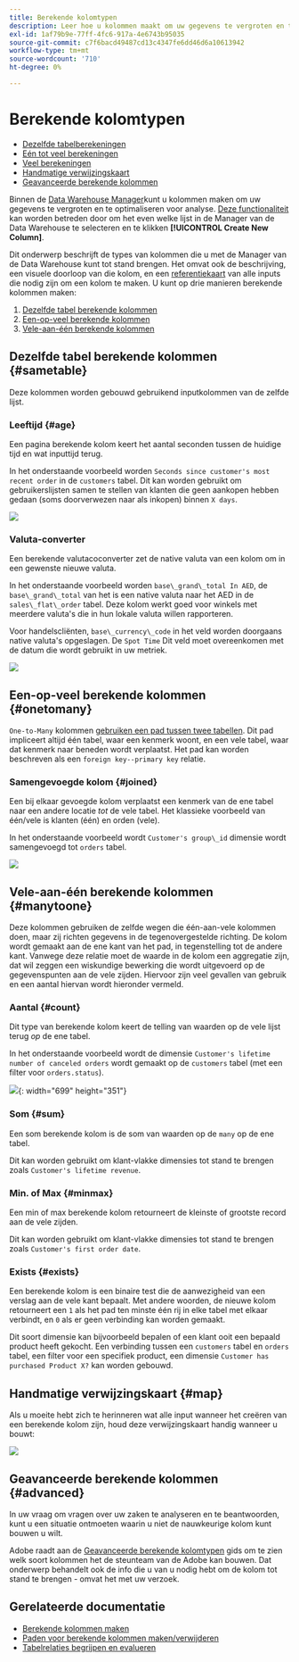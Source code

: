 ```yaml
---
title: Berekende kolomtypen
description: Leer hoe u kolommen maakt om uw gegevens te vergroten en te optimaliseren voor analyse.
exl-id: 1af79b9e-77ff-4fc6-917a-4e6743b95035
source-git-commit: c7f6bacd49487cd13c4347fe6dd46d6a10613942
workflow-type: tm+mt
source-wordcount: '710'
ht-degree: 0%

---
```


# Berekende kolomtypen

* [Dezelfde tabelberekeningen](#sametable)
* [Eén tot veel berekeningen](#onetomany)
* [Veel berekeningen](#manytoone)
* [Handmatige verwijzingskaart](#map)
* [Geavanceerde berekende kolommen](#advanced)

Binnen de [Data Warehouse Manager](../data-warehouse-mgr/tour-dwm.md)kunt u kolommen maken om uw gegevens te vergroten en te optimaliseren voor analyse. [Deze functionaliteit](../data-warehouse-mgr/creating-calculated-columns.md) kan worden betreden door om het even welke lijst in de Manager van de Data Warehouse te selecteren en te klikken **[!UICONTROL Create New Column]**.

Dit onderwerp beschrijft de types van kolommen die u met de Manager van de Data Warehouse kunt tot stand brengen. Het omvat ook de beschrijving, een visuele doorloop van die kolom, en een [referentiekaart](#map) van alle inputs die nodig zijn om een kolom te maken. U kunt op drie manieren berekende kolommen maken:

1. [Dezelfde tabel berekende kolommen](#sametable)
1. [Een-op-veel berekende kolommen](#onetomany)
1. [Vele-aan-één berekende kolommen](#manytoone)

## Dezelfde tabel berekende kolommen {#sametable}

Deze kolommen worden gebouwd gebruikend inputkolommen van de zelfde lijst.

### Leeftijd {#age}

Een pagina berekende kolom keert het aantal seconden tussen de huidige tijd en wat inputtijd terug.

In het onderstaande voorbeeld worden `Seconds since customer's most recent order` in de `customers` tabel. Dit kan worden gebruikt om gebruikerslijsten samen te stellen van klanten die geen aankopen hebben gedaan (soms doorverwezen naar als inkopen) binnen `X days`.

![](../../assets/age.gif)

### Valuta-converter

Een berekende valutacoconverter zet de native valuta van een kolom om in een gewenste nieuwe valuta.

In het onderstaande voorbeeld worden `base\_grand\_total In AED`, de `base\_grand\_total` van het is een native valuta naar het AED in de `sales\_flat\_order` tabel. Deze kolom werkt goed voor winkels met meerdere valuta&#39;s die in hun lokale valuta willen rapporteren.

Voor handelscliënten, `base\_currency\_code` in het veld worden doorgaans native valuta&#39;s opgeslagen. De `Spot Time` Dit veld moet overeenkomen met de datum die wordt gebruikt in uw metriek.

![](../../assets/currency_converter.png)

## Een-op-veel berekende kolommen {#onetomany}

`One-to-Many` kolommen [gebruiken een pad tussen twee tabellen](../../data-analyst/data-warehouse-mgr/create-paths-calc-columns.md). Dit pad impliceert altijd één tabel, waar een kenmerk woont, en een vele tabel, waar dat kenmerk naar beneden wordt verplaatst. Het pad kan worden beschreven als een `foreign key--primary key` relatie.

### Samengevoegde kolom {#joined}

Een bij elkaar gevoegde kolom verplaatst een kenmerk van de ene tabel naar een andere locatie *tot* de vele tabel. Het klassieke voorbeeld van één/vele is klanten (één) en orden (vele).

In het onderstaande voorbeeld wordt `Customer's group\_id` dimensie wordt samengevoegd tot `orders` tabel.

![](../../assets/joined_column.gif)

## Vele-aan-één berekende kolommen {#manytoone}

Deze kolommen gebruiken de zelfde wegen die één-aan-vele kolommen doen, maar zij richten gegevens in de tegenovergestelde richting. De kolom wordt gemaakt aan de ene kant van het pad, in tegenstelling tot de andere kant. Vanwege deze relatie moet de waarde in de kolom een aggregatie zijn, dat wil zeggen een wiskundige bewerking die wordt uitgevoerd op de gegevenspunten aan de vele zijden. Hiervoor zijn veel gevallen van gebruik en een aantal hiervan wordt hieronder vermeld.

### Aantal {#count}

Dit type van berekende kolom keert de telling van waarden op de vele lijst terug *op* de ene tabel.

In het onderstaande voorbeeld wordt de dimensie `Customer's lifetime number of canceled orders` wordt gemaakt op de `customers` tabel (met een filter voor `orders.status`).

![](../../assets/many_to_one.gif){: width=&quot;699&quot; height=&quot;351&quot;}

### Som {#sum}

Een som berekende kolom is de som van waarden op de `many` op de ene tabel.

Dit kan worden gebruikt om klant-vlakke dimensies tot stand te brengen zoals `Customer's lifetime revenue`.

### Min. of Max {#minmax}

Een min of max berekende kolom retourneert de kleinste of grootste record aan de vele zijden.

Dit kan worden gebruikt om klant-vlakke dimensies tot stand te brengen zoals `Customer's first order date`.

### Exists {#exists}

Een berekende kolom is een binaire test die de aanwezigheid van een verslag aan de vele kant bepaalt. Met andere woorden, de nieuwe kolom retourneert een `1` als het pad ten minste één rij in elke tabel met elkaar verbindt, en `0` als er geen verbinding kan worden gemaakt.

Dit soort dimensie kan bijvoorbeeld bepalen of een klant ooit een bepaald product heeft gekocht. Een verbinding tussen een `customers` tabel en `orders` tabel, een filter voor een specifiek product, een dimensie `Customer has purchased Product X?` kan worden gebouwd.

## Handmatige verwijzingskaart {#map}

Als u moeite hebt zich te herinneren wat alle input wanneer het creëren van een berekende kolom zijn, houd deze verwijzingskaart handig wanneer u bouwt:

![](../../assets/merged_reference_map.png)

## Geavanceerde berekende kolommen {#advanced}

In uw vraag om vragen over uw zaken te analyseren en te beantwoorden, kunt u een situatie ontmoeten waarin u niet de nauwkeurige kolom kunt bouwen u wilt.

Adobe raadt aan de [Geavanceerde berekende kolomtypen](../../data-analyst/data-warehouse-mgr/adv-calc-columns.md) gids om te zien welk soort kolommen het de steunteam van de Adobe kan bouwen. Dat onderwerp behandelt ook de info die u van u nodig hebt om de kolom tot stand te brengen - omvat het met uw verzoek.

## Gerelateerde documentatie

* [Berekende kolommen maken](../../data-analyst/data-warehouse-mgr/creating-calculated-columns.md)
* [Paden voor berekende kolommen maken/verwijderen](../../data-analyst/data-warehouse-mgr/create-paths-calc-columns.md)
* [Tabelrelaties begrijpen en evalueren](../../data-analyst/data-warehouse-mgr/table-relationships.md)
